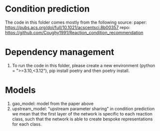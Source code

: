 # Condition prediction
The code in this folder comes mostly from the following source:
paper: https://pubs.acs.org/doi/full/10.1021/acscentsci.8b00357
repo: https://github.com/Coughy1991/Reaction_condition_recommendation

# Dependency management
1. To run the code in this folder, please create a new environment (python = ">=3.10,<3.12"), pip install poetry and then poetry install.

# Models
1. gao_model: model from the paper above
2. upstream_model: "upstream parameter sharing" in condition prediction we mean that the first layer of the network is specific to each reaction class, such that the network is able to create bespoke representations for each class.